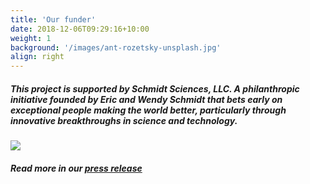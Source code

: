 ```yaml
---
title: 'Our funder'
date: 2018-12-06T09:29:16+10:00
weight: 1
background: '/images/ant-rozetsky-unsplash.jpg'
align: right
---
```


##### This project is supported by **Schmidt Sciences, LLC**. A philanthropic initiative founded by Eric and Wendy Schmidt that bets early on exceptional people making the world better, particularly through innovative breakthroughs in science and technology.

![](/images/schmidtsciences_primary_color.png)

##### Read more in our **[press release](https://www.nyu.edu/about/news-publications/news/2021/march/international-collaboration-will-use-artificial-intelligence-to-.html)**

